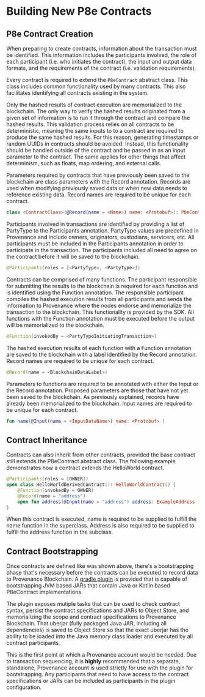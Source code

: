 # Building New P8e Contracts

## P8e Contract Creation

When preparing to create contracts, information about the transaction must be identified. This information includes the participants involved, the role of each participant \(i.e. who initiates the contract\), the input and output data formats, and the requirements of the contract \(i.e. validation requirements\).

Every contract is required to extend the `P8eContract` abstract class. This class includes common functionality used by many contracts. This also facilitates identifying all contracts existing in the system.

Only the hashed results of contract execution are memorialized to the blockchain. The only way to verify the hashed results originated from a given set of information is to run it through the contract and compare the hashed results. This validation process relies on all contracts to be deterministic, meaning the same inputs to to a contract are required to produce the same hashed results. For this reason, generating timestamps or random UUIDs in contracts should be avoided. Instead, this functionality should be handled outside of the contract and be passed in as an input parameter to the contract. The same applies for other things that affect determinism, such as floats, map ordering, and external calls.

Parameters required by contracts that have previously been saved to the blockchain are class parameters with the Record annotation. Records are used when modifying previously saved data or when new data needs to reference existing data. Record names are required to be unique for each contract.

```kotlin
class <ContractClass>(@Record(name = <Name>) name: <Protobuf>): P8eContract()
```

Participants involved in transactions are identified by providing a list of PartyType to the Participants annotation. PartyType values are predefined in Provenance and include owners, originators, custodians, servicers, etc. All participants must be included in the Participants annotation in order to participate in the transaction. The participants included all need to agree on the contract before it will be saved to the blockchain.

```kotlin
@Participants(roles = [<PartyType>, <PartyType>])
```

Contracts can be comprised of many functions. The participant responsible for submitting the results to the blockchain is required for each function and is identified using the Function annotation. The responsible participant compiles the hashed execution results from all participants and sends the information to Provenance where the nodes endorse and memorialize the transaction to the blockchain. This functionality is provided by the SDK. All functions with the Function annotation must be executed before the output will be memorialized to the blockchain.

```kotlin
@Function(invokedBy = <PartyTypeInitiatingTransaction>)
```

The hashed execution results of each function with a Function annotation are saved to the blockchain with a label identified by the Record annotation. Record names are required to be unique for each contract.

```kotlin
@Record(name = <BlockchainDataLabel>)
```

Parameters to functions are required to be annotated with either the Input or the Record annotation. Proposed parameters are those that have not yet been saved to the blockchain. As previously explained, records have already been memorialized to the blockchain. Input names are required to be unique for each contract.

```kotlin
fun name(@Input(name = <InputDataName>) name: <Protobuf> )
```

## Contract Inheritance

Contracts can also inherit from other contracts, provided the base contract still extends the P8eContract abstract class. The following example demonstrates how a contract extends the HelloWorld contract.

```kotlin
@Participants(roles = [OWNER])
open class HelloWorldDerivedContract(): HelloWorldContract() {
    @Function(invokedBy = OWNER)
    @Record(name = "address")
    open fun address(@Input(name = "address") address: ExampleAddress ) = address
}
```

When this contract is executed, name is required to be supplied to fulfill the name function in the superclass. Address is also required to be supplied to fulfill the address function in the subclass.

## Contract Bootstrapping

Once contracts are defined like was shown above, there's a bootstrapping phase that's necessary before the contracts can be executed to record data to Provenance Blockchain. A [gradle plugin](https://github.com/provenance-io/p8e-gradle-plugin) is provided that is capable of bootstrapping JVM based JARs that contain Java or Kotlin based P8eContract implementations.

The plugin exposes mutiple tasks that can be used to check contract syntax, persist the contract specifications and JARs to Object Store, and memorializing the scope and contract specifications to Provenance Blockchain. That uberjar \(fully packaged Java JAR, including all dependencies\) is saved to Object Store so that the exact uberjar has the ability to be loaded into the Java memory class loader and executed by all contract participants.

This is the first point at which a Provenance account would be needed. Due to transaction sequencing, it is **highly** recommended that a separate, standalone, Provenance account is used strictly for use with the plugin for bootstrapping. Any participants that need to have access to the contract specifications or JARs can be included as participants in the plugin configuration.


